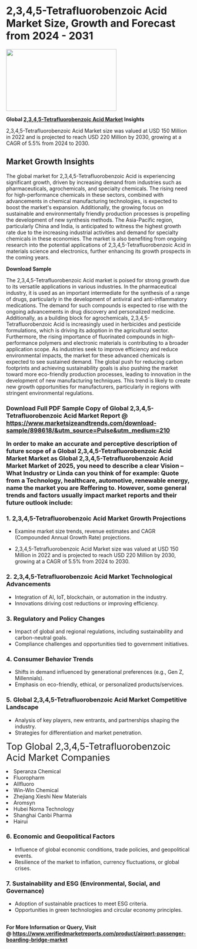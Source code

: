 <H1>2,3,4,5-Tetrafluorobenzoic Acid Market Size, Growth and Forecast from 2024 - 2031</H1><img class="aligncenter size-medium wp-image-584254" src="https://thirdeyenews.in/wp-content/uploads/2024/09/Global-Market-Research-300x168.jpeg" alt="" width="300" height="168" /><p><strong>Global&nbsp;<a href="https://www.marketsizeandtrends.com/download-sample/898618/&amp;utm_source=Pulse&amp;utm_medium=210">2,3,4,5-Tetrafluorobenzoic Acid Market</a> Insights</strong></p><p>2,3,4,5-Tetrafluorobenzoic Acid Market size was valued at USD 150 Million in 2022 and is projected to reach USD 220 Million by 2030, growing at a CAGR of 5.5% from 2024 to 2030.</p><p><h2>Market Growth Insights</h2> <p>The global market for 2,3,4,5-Tetrafluorobenzoic Acid is experiencing significant growth, driven by increasing demand from industries such as pharmaceuticals, agrochemicals, and specialty chemicals. The rising need for high-performance chemicals in these sectors, combined with advancements in chemical manufacturing technologies, is expected to boost the market's expansion. Additionally, the growing focus on sustainable and environmentally friendly production processes is propelling the development of new synthesis methods. The Asia-Pacific region, particularly China and India, is anticipated to witness the highest growth rate due to the increasing industrial activities and demand for specialty chemicals in these economies. The market is also benefiting from ongoing research into the potential applications of 2,3,4,5-Tetrafluorobenzoic Acid in materials science and electronics, further enhancing its growth prospects in the coming years.</p> <p><strong>Download Sample</strong></p> <p>The 2,3,4,5-Tetrafluorobenzoic Acid market is poised for strong growth due to its versatile applications in various industries. In the pharmaceutical industry, it is used as an important intermediate for the synthesis of a range of drugs, particularly in the development of antiviral and anti-inflammatory medications. The demand for such compounds is expected to rise with the ongoing advancements in drug discovery and personalized medicine. Additionally, as a building block for agrochemicals, 2,3,4,5-Tetrafluorobenzoic Acid is increasingly used in herbicides and pesticide formulations, which is driving its adoption in the agricultural sector. Furthermore, the rising importance of fluorinated compounds in high-performance polymers and electronic materials is contributing to a broader application scope. As industries seek to improve efficiency and reduce environmental impacts, the market for these advanced chemicals is expected to see sustained demand. The global push for reducing carbon footprints and achieving sustainability goals is also pushing the market toward more eco-friendly production processes, leading to innovation in the development of new manufacturing techniques. This trend is likely to create new growth opportunities for manufacturers, particularly in regions with stringent environmental regulations. <h3></p><p><span class=""><strong>Download Full PDF Sample Copy of Global 2,3,4,5-Tetrafluorobenzoic Acid Market Report</strong> @ <a href="https://www.marketsizeandtrends.com/download-sample/898618/&amp;utm_source=Pulse&amp;utm_medium=210" target="_blank">https://www.marketsizeandtrends.com/download-sample/898618/&amp;utm_source=Pulse&amp;utm_medium=210</a></span></p><p>In order to make an accurate and perceptive description of future scope of a Global&nbsp;2,3,4,5-Tetrafluorobenzoic Acid Market Market as Global&nbsp;2,3,4,5-Tetrafluorobenzoic Acid Market Market of 2025, you need to describe a clear Vision &ndash; What Industry or Linda can you think of for example: Quote from a Technology, healthcare, automotive, renewable energy, name the market you are Reffering to. However, some general trends and factors usually impact market reports and their future outlook include:</p><h3>1.&nbsp;<strong>2,3,4,5-Tetrafluorobenzoic Acid Market Growth Projections</strong></h3><ul><li>Examine market size trends, revenue estimates and CAGR (Compounded Annual Growth Rate) projections.</li><li><p>2,3,4,5-Tetrafluorobenzoic Acid Market size was valued at USD 150 Million in 2022 and is projected to reach USD 220 Million by 2030, growing at a CAGR of 5.5% from 2024 to 2030.</p></li></ul><h3>2.&nbsp;<strong>2,3,4,5-Tetrafluorobenzoic Acid Market Technological Advancements</strong></h3><ul><li>Integration of AI, IoT, blockchain, or automation in the industry.</li><li>Innovations driving cost reductions or improving efficiency.</li></ul><h3>3.&nbsp;<strong>Regulatory and Policy Changes</strong></h3><ul><li>Impact of global and regional regulations, including sustainability and carbon-neutral goals.</li><li>Compliance challenges and opportunities tied to government initiatives.</li></ul><h3>4.&nbsp;<strong>Consumer Behavior Trends</strong></h3><ul><li>Shifts in demand influenced by generational preferences (e.g., Gen Z, Millennials).</li><li>Emphasis on eco-friendly, ethical, or personalized products/services.</li></ul><h3>5.&nbsp;<strong>Global 2,3,4,5-Tetrafluorobenzoic Acid Market Competitive Landscape</strong></h3><ul><li>Analysis of key players, new entrants, and partnerships shaping the industry.</li><li>Strategies for differentiation and market penetration.</li></ul><p data-pm-slice="1 1 []"><span style="color: inherit; font-family: inherit; font-size: 25px;">Top Global 2,3,4,5-Tetrafluorobenzoic Acid Market Companies</span></p><div class="" data-test-id=""><p><li>Speranza Chemical</li><li> Fluoropharm</li><li> AIIfluoro</li><li> Win-Win Chemical</li><li> Zhejiang Xieshi New Materials</li><li> Aromsyn</li><li> Hubei Norna Technology</li><li> Shanghai Canbi Pharma</li><li> Hairui</li></p></div><h3>6.&nbsp;<strong>Economic and Geopolitical Factors</strong></h3><ul><li>Influence of global economic conditions, trade policies, and geopolitical events.</li><li>Resilience of the market to inflation, currency fluctuations, or global crises.</li></ul><h3>7.&nbsp;<strong>Sustainability and ESG (Environmental, Social, and Governance)</strong></h3><ul><li>Adoption of sustainable practices to meet ESG criteria.</li><li>Opportunities in green technologies and circular economy principles.</li></ul><h2><strong style="font-size: 14px;">For More Information or Query, Visit @&nbsp;</strong><a style="background-color: #ffffff; font-size: 14px;" href="https://www.marketsizeandtrends.com/report/2345-tetrafluorobenzoic-acid-market/" target="_blank">https://www.verifiedmarketreports.com/product/airport-passenger-boarding-bridge-market</a></h2>

